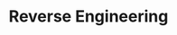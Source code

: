 ---
title: "Reverse Engineering"
layout: categories
permalink: /categories/reverse-engineering/
author_profile: true
sidebar_main: true
sidebar:
    nav: "docs"
taxonomy: "Reverse Engineering"
---